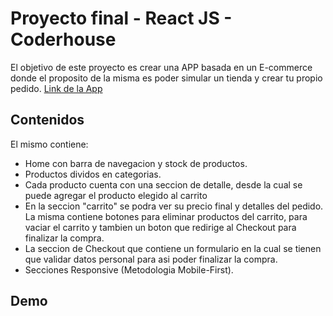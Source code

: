 # Proyecto final - React JS - Coderhouse 
El objetivo de este proyecto es crear una APP basada en un E-commerce donde el proposito de la misma es poder simular un tienda y crear tu propio pedido.
[Link de la App](https://proyecto-final-react-ecommerce.web.app/ "Proyecto Final")

## Contenidos
El mismo contiene:
- Home con barra de navegacion y stock de productos.
- Productos dividos en categorias.
- Cada producto cuenta con una seccion de detalle, desde la cual se puede agregar el producto elegido al carrito
- En la seccion "carrito" se podra ver su precio final y detalles del pedido. La misma contiene botones para eliminar productos del carrito, para vaciar el carrito y tambien un boton que redirige al Checkout para finalizar la compra.
- La seccion de Checkout que contiene un formulario en la cual se tienen que validar datos personal para asi poder finalizar la compra.
- Secciones Responsive (Metodologia Mobile-First).

## Demo